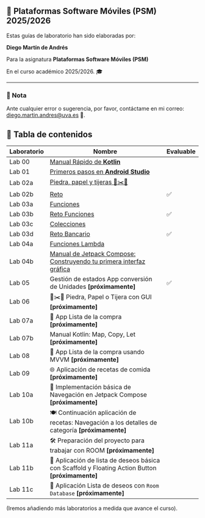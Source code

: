 ## 📱 Plataformas Software Móviles (PSM) 2025/2026

Estas guías de laboratorio han sido elaboradas por:

 **Diego Martín de Andrés** 
 
 Para la asignatura **Plataformas Software Móviles (PSM)** 
 
 En el curso académico 2025/2026. 🎓

---

### 📌 Nota

Ante cualquier error o sugerencia, por favor, contáctame en mi correo: [diego.martin.andres@uva.es](mailto:diego.martin.andres@uva.es) 📧.


## 📝 Tabla de contenidos

| Laboratorio | Nombre | Evaluable |
|-------------|-----------|-----------|
| Lab 00 | [Manual Rápido de **Kotlin**](/labo00/README.md) |   |
| Lab 01 | [Primeros pasos en **Android Studio**](/labo01/README.md) |  |
| Lab 02a | [Piedra, papel y tijeras 🚽✂️📄](/labo02/README.md) |  |
| Lab 02b | [Reto](/labo02/retoLabo02.md) | ✅ |
| Lab 03a | [Funciones](/labo03/funciones/README.md) |  |
| Lab 03b | [Reto Funciones](/labo03/funciones/RetoFunciones.md) | ✅ |
| Lab 03c | [Colecciones](/labo03/colecciones/README.md) |  |
| Lab 03d | [Reto Bancario](/labo03/colecciones/RetoBancario.md) | ✅ |
| Lab 04a | [Funciones Lambda](/labo04/lambdas/README.md) |  |
| Lab 04b | [Manual de Jetpack Compose: Construyendo tu primera interfaz gráfica](/labo04/GUI1/README.md) |  |
| Lab 05 | Gestión de estados App conversión de Unidades **[próximamente]** | ✅  |
| Lab 06 | 🚽✂️📄 Piedra, Papel o Tijera con GUI **[próximamente]** |   |
| Lab 07a | 📱 App Lista de la compra **[próximamente]** |   |
| Lab 07b | Manual Kotlin: Map, Copy, Let **[próximamente]** |   |
| Lab 08 | 📱 App Lista de la compra usando MVVM **[próximamente]** |   |
| Lab 09 | 🌐 Aplicación de recetas de comida **[próximamente]** |   |
| Lab 10a | 🚀 Implementación básica de Navegación en Jetpack Compose **[próximamente]** |   |
| Lab 10b | 🍽️ Continuación aplicación de recetas: Navegación a los detalles de categoría **[próximamente]** |   |
| Lab 11a | 🛠️ Preparación del proyecto para trabajar con ROOM **[próximamente]** |   |
| Lab 11b | 🚀 Aplicación de lista de deseos básica con Scaffold y Floating Action Button **[próximamente]** |   |
| Lab 11c | 📱 Aplicación Lista de deseos con `Room Database` **[próximamente]** |   |


(Iremos añadiendo más laboratorios a medida que avance el curso).
